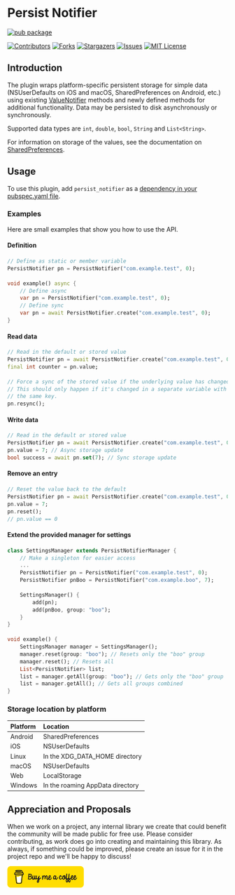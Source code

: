 # Persist Notifier

[![pub package](https://img.shields.io/pub/v/persist_notifier.svg)](https://pub.dev/packages/persist_notifier)

[![Contributors][contributors-shield]][contributors-url]
[![Forks][forks-shield]][forks-url]
[![Stargazers][stars-shield]][stars-url]
[![Issues][issues-shield]][issues-url]
[![MIT License][license-shield]][license-url]

## Introduction

The plugin wraps platform-specific persistent storage for simple data
(NSUserDefaults on iOS and macOS, SharedPreferences on Android, etc.) using existing [ValueNotifier](https://api.flutter.dev/flutter/foundation/ValueNotifier-class.html) methods and newly defined methods for additional functionality.
Data may be persisted to disk asynchronously or synchronously.

Supported data types are `int`, `double`, `bool`, `String` and `List<String>`.

For information on storage of the values, see the documentation on [SharedPreferences](https://pub.dev/packages/shared_preferences).

## Usage
To use this plugin, add `persist_notifier` as a [dependency in your pubspec.yaml file](https://flutter.dev/docs/development/platform-integration/platform-channels).

### Examples
Here are small examples that show you how to use the API.

#### Definition
```dart
// Define as static or member variable
PersistNotifier pn = PersistNotifier("com.example.test", 0);

void example() async {
    // Define async
    var pn = PersistNotifier("com.example.test", 0);
    // Define sync
    var pn = await PersistNotifier.create("com.example.test", 0);
}
```

#### Read data
```dart
// Read in the default or stored value
PersistNotifier pn = await PersistNotifier.create("com.example.test", 0);
final int counter = pn.value;

// Force a sync of the stored value if the underlying value has changed.
// This should only happen if it's changed in a separate variable with
// the same key.
pn.resync();
```

#### Write data
```dart
// Read in the default or stored value
PersistNotifier pn = await PersistNotifier.create("com.example.test", 0);
pn.value = 7; // Async storage update
bool success = await pn.set(7); // Sync storage update
```

#### Remove an entry
```dart
// Reset the value back to the default
PersistNotifier pn = await PersistNotifier.create("com.example.test", 0);
pn.value = 7;
pn.reset();
// pn.value == 0
```

#### Extend the provided manager for settings
```dart
class SettingsManager extends PersistNotifierManager {
    // Make a singleton for easier access
    ...
    PersistNotifier pn = PersistNotifier("com.example.test", 0);
    PersistNotifier pnBoo = PersistNotifier("com.example.boo", 7);

    SettingsManager() {
        add(pn);
        add(pnBoo, group: "boo");
    }
}

void example() {
    SettingsManager manager = SettingsManager();
    manager.reset(group: "boo"); // Resets only the "boo" group
    manager.reset(); // Resets all
    List<PersistNotifier> list;
    list = manager.getAll(group: "boo"); // Gets only the "boo" group
    list = manager.getAll(); // Gets all groups combined
}
```

### Storage location by platform

| Platform | Location                         |
| :------- | :------------------------------- |
| Android  | SharedPreferences                |
| iOS      | NSUserDefaults                   |
| Linux    | In the XDG_DATA_HOME directory   |
| macOS    | NSUserDefaults                   |
| Web      | LocalStorage                     |
| Windows  | In the roaming AppData directory |

## Appreciation and Proposals

When we work on a project, any internal library we create that could benefit the community will be made public for free use. Please consider contributing, as work does go into creating and maintaining this library. As always, if something could be improved, please create an issue for it in the project repo and we'll be happy to discuss!

[<img src="img/buymecoffee.png" width="175"/>](https://www.buymeacoffee.com/voidari)

<!-- MARKDOWN LINKS & IMAGES -->
<!-- https://www.markdownguide.org/basic-syntax/#reference-style-links -->
[contributors-shield]: https://img.shields.io/github/contributors/voidari/flutter_persist_notifier.svg?style=for-the-badge
[contributors-url]: https://github.com/voidari/flutter_persist_notifier/graphs/contributors
[forks-shield]: https://img.shields.io/github/forks/voidari/flutter_persist_notifier.svg?style=for-the-badge
[forks-url]: https://github.com/voidari/flutter_persist_notifier/network/members
[stars-shield]: https://img.shields.io/github/stars/voidari/flutter_persist_notifier.svg?style=for-the-badge
[stars-url]: https://github.com/voidari/flutter_persist_notifier/stargazers
[issues-shield]: https://img.shields.io/github/issues/voidari/flutter_persist_notifier.svg?style=for-the-badge
[issues-url]: https://github.com/voidari/flutter_persist_notifier/issues
[license-shield]: https://img.shields.io/github/license/voidari/flutter_persist_notifier.svg?style=for-the-badge
[license-url]: https://github.com/voidari/flutter_persist_notifier/blob/main/LICENSE